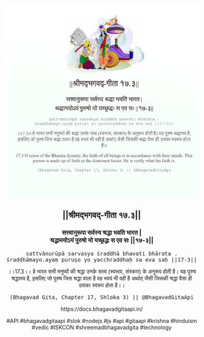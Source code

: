 <img src="../../asset/BG_17_3.png"/>
<center><h2>||श्रीमद्‍भगवद्‍-गीता १७.३||</h2>
<h3>सत्त्वानुरूपा सर्वस्य श्रद्धा भवति भारत |<br/>श्रद्धामयोऽयं पुरुषो यो यच्छ्रद्धः स एव सः ||१७-३||</h3>
<pre>sattvānurūpā sarvasya śraddhā bhavati bhārata .<br/>śraddhāmayo.ayaṃ puruṣo yo yacchraddhaḥ sa eva saḥ ||17-3||</pre>
<p>।।17.3।। हे भारत सभी मनुष्यों की श्रद्धा उनके सत्त्व (स्वभाव, संस्कार) के अनुरूप होती है। यह पुरुष श्रद्धामय है, इसलिए जो पुरुष जिस श्रद्धा वाला है वह स्वयं भी वही है अर्थात् जैसी जिसकी श्रद्धा वैसा ही उसका स्वरूप होता है।।</p>
<pre>(Bhagavad Gita, Chapter 17, Shloka 3) || @BhagavadGitaApi</pre><p>https://docs.bhagavadgitaapi.in/</p><p>#API #bhagavadgitaapi #slok #nodejs #js #api #gitaapi #krishna #hinduism #vedic #ISKCON #shreemadbhagavadgita #technology</p></center>